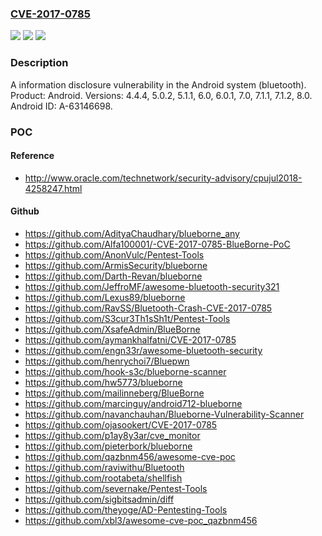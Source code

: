 ### [CVE-2017-0785](https://cve.mitre.org/cgi-bin/cvename.cgi?name=CVE-2017-0785)
![](https://img.shields.io/static/v1?label=Product&message=Android&color=blue)
![](https://img.shields.io/static/v1?label=Version&message=n%2Fa&color=blue)
![](https://img.shields.io/static/v1?label=Vulnerability&message=Information%20disclosure&color=brighgreen)

### Description

A information disclosure vulnerability in the Android system (bluetooth). Product: Android. Versions: 4.4.4, 5.0.2, 5.1.1, 6.0, 6.0.1, 7.0, 7.1.1, 7.1.2, 8.0. Android ID: A-63146698.

### POC

#### Reference
- http://www.oracle.com/technetwork/security-advisory/cpujul2018-4258247.html

#### Github
- https://github.com/AdityaChaudhary/blueborne_any
- https://github.com/Alfa100001/-CVE-2017-0785-BlueBorne-PoC
- https://github.com/AnonVulc/Pentest-Tools
- https://github.com/ArmisSecurity/blueborne
- https://github.com/Darth-Revan/blueborne
- https://github.com/JeffroMF/awesome-bluetooth-security321
- https://github.com/Lexus89/blueborne
- https://github.com/RavSS/Bluetooth-Crash-CVE-2017-0785
- https://github.com/S3cur3Th1sSh1t/Pentest-Tools
- https://github.com/XsafeAdmin/BlueBorne
- https://github.com/aymankhalfatni/CVE-2017-0785
- https://github.com/engn33r/awesome-bluetooth-security
- https://github.com/henrychoi7/Bluepwn
- https://github.com/hook-s3c/blueborne-scanner
- https://github.com/hw5773/blueborne
- https://github.com/mailinneberg/BlueBorne
- https://github.com/marcinguy/android712-blueborne
- https://github.com/navanchauhan/Blueborne-Vulnerability-Scanner
- https://github.com/ojasookert/CVE-2017-0785
- https://github.com/p1ay8y3ar/cve_monitor
- https://github.com/pieterbork/blueborne
- https://github.com/qazbnm456/awesome-cve-poc
- https://github.com/raviwithu/Bluetooth
- https://github.com/rootabeta/shellfish
- https://github.com/severnake/Pentest-Tools
- https://github.com/sigbitsadmin/diff
- https://github.com/theyoge/AD-Pentesting-Tools
- https://github.com/xbl3/awesome-cve-poc_qazbnm456

